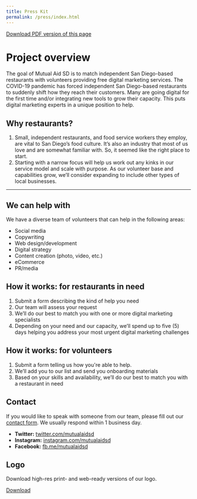 ```yaml
---
title: Press Kit
permalink: /press/index.html
---
```

[Download PDF version of this page](/assets/MutualAidSD_PressRelease.pdf)

# Project overview

The goal of Mutual Aid SD is to match independent San Diego-based restaurants with volunteers providing free digital marketing services. The COVID-19 pandemic has forced independent San Diego-based restaurants to suddenly shift how they reach their customers. Many are going digital for the first time and/or integrating new tools to grow their capacity. This puts digital marketing experts in a unique position to help.

## Why restaurants?

1. Small, independent restaurants, and food service workers they employ, are vital to San Diego’s food culture. It’s also an industry that most of us love and are somewhat familiar with. So, it seemed like the right place to start.
2. Starting with a narrow focus will help us work out any kinks in our service model and scale with purpose. As our volunteer base and capabilities grow, we’ll consider expanding to include other types of local businesses.

- - -

## We can help with

We have a diverse team of volunteers that can help in the following areas:

* Social media
* Copywriting
* Web design/development
* Digital strategy
* Content creation (photo, video, etc.)
* eCommerce
* PR/media

## How it works: for restaurants in need

1. Submit a form describing the kind of help you need
2. Our team will assess your request
3. We’ll do our best to match you with one or more digital marketing specialists
4. Depending on your need and our capacity, we’ll spend up to five (5) days helping you address your most urgent digital marketing challenges

## How it works: for volunteers

1. Submit a form telling us how you're able to help.
2. We’ll add you to our list and send you onboarding materials
3. Based on your skills and availability, we’ll do our best to match you with a restaurant in need

## Contact

If you would like to speak with someone from our team, please fill out our [contact form](/contact). We usually respond within 1 business day.

* **Twitter:** [twitter.com/mutualaidsd](https://twitter.com/mutualaidsd)
* **Instagram:** [instagram.com/mutualaidsd](https://www.instagram.com/mutualaidsd)
* **Facebook:** [fb.me/mutualaidsd](https://fb.me/mutualaidsd)

## Logo

Download high-res print- and web-ready versions of our logo.

[Download](https://twitter.com/mutualaidsd)
